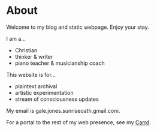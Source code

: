 # About

Welcome to my blog and static webpage. Enjoy your stay.

I am a…
- Christian
- thinker & writer
- piano teacher & musicianship coach

This website is for…
- plaintext archival
- artistic experimentation
- stream of consciousness updates

My email is gale.jones.sunriseoath.gmail.com.

For a portal to the rest of my web presence, see my [Carrd](https://sunriseoath.carrd.co).
